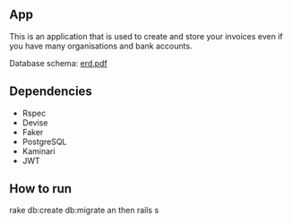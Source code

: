 ## App

This is an application that is used to create and store your invoices even if you have many organisations and bank accounts.

Database schema: <a href="https://github.com/ElOtro/stockuprb-api/blob/master/erd.pdf">erd.pdf</a>

## Dependencies

- Rspec
- Devise
- Faker
- PostgreSQL
- Kaminari
- JWT

## How to run

rake db:create db:migrate an then rails s